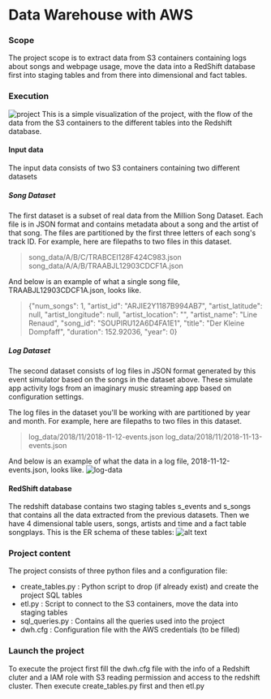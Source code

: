 # Data Warehouse with AWS
### Scope
The project scope is to extract data from S3 containers containing logs about songs and webpage usage, move the data
into a RedShift database first into staging tables and from there into dimensional and fact tables.
### Execution
![project](https://user-images.githubusercontent.com/36500094/132995528-a1dd95b5-7250-4d96-86c8-0786f49e20c8.jpg)
This is a simple visualization of the project, with the flow of the data from the S3 containers to the different tables into
the Redshift database.
#### Input data
The input data consists of two S3 containers containing two different datasets
##### Song Dataset
The first dataset is a subset of real data from the Million Song Dataset. Each file is in JSON format and contains metadata about a song and the artist of that song. The files are partitioned by the first three letters of each song's track ID. For example, here are filepaths to two files in this dataset.
>song_data/A/B/C/TRABCEI128F424C983.json
>song_data/A/A/B/TRAABJL12903CDCF1A.json

And below is an example of what a single song file, TRAABJL12903CDCF1A.json, looks like.
>{"num_songs": 1, "artist_id": "ARJIE2Y1187B994AB7", "artist_latitude": null, "artist_longitude": null, "artist_location": "", "artist_name": "Line Renaud", "song_id": "SOUPIRU12A6D4FA1E1", "title": "Der Kleine Dompfaff", "duration": 152.92036, "year": 0}
##### Log Dataset
The second dataset consists of log files in JSON format generated by this event simulator based on the songs in the dataset above. These simulate app activity logs from an imaginary music streaming app based on configuration settings.

The log files in the dataset you'll be working with are partitioned by year and month. For example, here are filepaths to two files in this dataset.

>log_data/2018/11/2018-11-12-events.json
>log_data/2018/11/2018-11-13-events.json

And below is an example of what the data in a log file, 2018-11-12-events.json, looks like.
![log-data](https://user-images.githubusercontent.com/36500094/132995573-0dc390fa-17b0-42aa-ab18-f8ce7fb82f2f.png)


#### RedShift database
The redshift database contains two staging tables s_events and s_songs that contains all the data extracted from the previous datasets.
Then we have 4 dimensional table users, songs, artists and time and a fact table songplays.
This is the ER schema of these tables:
![alt text](https://user-images.githubusercontent.com/36500094/132131651-454ef6be-26b1-4ea6-aec4-3e92f40d2b61.png)

### Project content
The project consists of three python files and a configuration file:
* create_tables.py : Python script to drop (if already exist) and create the project SQL tables
* etl.py : Script to connect to the S3 containers, move the data into staging tables 
* sql_queries.py : Contains all the queries used into the project
* dwh.cfg : Configuration file with the AWS credentials (to be filled)
### Launch the project
To execute the project first fill the dwh.cfg file with the info of a Redshift cluter and a IAM role with S3 reading permission and access to the redshift cluster. Then execute create_tables.py first and then etl.py
